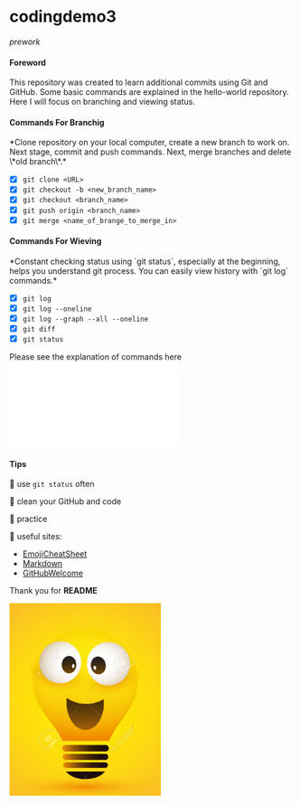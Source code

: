 # codingdemo3
*prework*

<h4>Foreword</h4>

This repository was created to learn additional commits using Git and GitHub.
Some basic commands are explained in the hello-world repository. Here I will focus on branching and
viewing status.

<h4>Commands For Branchig</h4>
*Clone repository on your local computer, create a new branch to work on.
Next stage, commit and push commands. Next, merge branches and delete \*old branch\*.*

- [x] `git clone <URL>`
- [x] `git checkout -b <new_branch_name>`
- [x] `git checkout <branch_name>`
- [x] `git push origin <branch_name>`
- [x] `git merge <name_of_brange_to_merge_in>`

<h4>Commands For Wieving</h4>
*Constant checking status using `git status`, especially at the beginning, helps you
understand git process. You can easily view history with `git log` commands.*

- [x] `git log`
- [x] `git log --oneline`
- [x] `git log --graph --all --oneline`
- [x] `git diff`
- [x] `git status`

Please see the explanation of commands here ![GitBasicCommands](docs/GitBasics.pdf)

<h4>Tips</h4>

:round_pushpin: use `git status` often

:round_pushpin: clean your GitHub and code

:round_pushpin: practice

:round_pushpin: useful sites: 

- [EmojiCheatSheet](https://github.com/ikatyang/emoji-cheat-sheet/blob/master/README.md)
- [Markdown](https://help.github.com/en/github/writing-on-github/basic-writing-and-formatting-syntax)
- [GitHubWelcome](https://guides.github.com/?email_source=welcome)

Thank you for **README** 

![](images/bulb.PNG)
